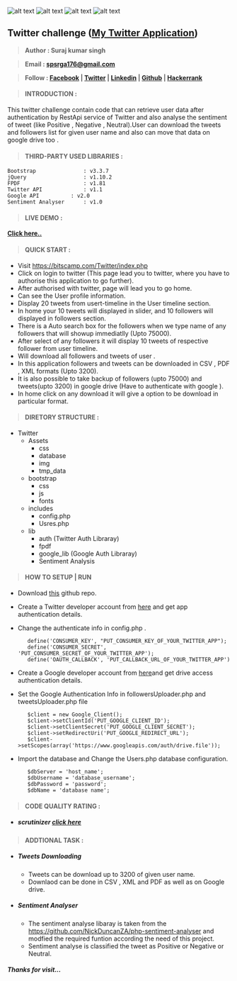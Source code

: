 ![alt text](https://scrutinizer-ci.com/g/5uraj/Twitter-Challenge/badges/quality-score.png?b=master)
![alt text](https://scrutinizer-ci.com/g/5uraj/Twitter-Challenge/badges/build.png?b=master)
![alt text](https://scrutinizer-ci.com/g/5uraj/Twitter-Challenge/badges/code-intelligence.svg?b=master)
![alt text](https://scrutinizer-ci.com/g/5uraj/Twitter-Challenge/badges/coverage.png?b=master)

## Twitter challenge ([My Twitter Application](https://surajkrsingh.000webhostapp.com/Twitter/))
 >**Author      : Suraj kumar singh**
 
 >**Email       : spsrga176@gmail.com**
 
 >**Follow   :  [Facebook](https://www.facebook.com/SurajSingh176) | [Twitter](https://twitter.com/Suraj_Kr_Singh) | [Linkedin](https://www.linkedin.com/in/suraj-kumar-singh/) | [Github](https://github.com/5uraj/) | [Hackerrank](https://www.hackerrank.com/singh_surajkumar)** 

>#### INTRODUCTION :
This twitter challenge contain code that can retrieve user data after authentication by RestApi service of Twitter and also analyse the sentiment of  tweet (like Positive , Negative , Neutral).User can download the tweets and followers list for given user name and also can move that data on google drive too .

>#### THIRD-PARTY USED LIBRARIES :

	Bootstrap    			: v3.3.7
	jQuery       			: v1.10.2
	FPDF 	     			: v1.81
	Twitter API  			: v1.1 
	Google API 	 		: v2.0
	Sentiment Analyser 		: v1.0

>#### LIVE DEMO :

**[Click here..](https://bitscamp.com/Twitter/index.php)**
	
>#### QUICK START :

 - Visit https://bitscamp.com/Twitter/index.php
 - Click on login to twitter (This page lead you to twitter, where you have to authorise this application to go further).
 - After authorised with twitter, page will lead you to go home.
 - Can see the User profile information.
 - Display 20 tweets from usert-timeline in the User timeline section.
 - In home your 10 tweets will displayed in slider, and 10 followers will displayed in followers section.
 - There is a Auto search box for the followers when we type name of any followers that will showup immediatlly (Upto 75000).
 - After select of any followers it will display 10 tweets of respective follower from user timeline.
 - Will download all followers and tweets of user .
 - In this application followers and tweets can be downloaded in CSV , PDF , XML formats (Upto 3200).
 - It is also possible to take backup of followers (upto 75000) and tweets(upto 3200) in google drive (Have to authenticate with google ).
 - In home click on any download it will give a option to be download in particular format.
 
>#### DIRETORY STRUCTURE :
 
 - Twitter
	- Assets
		- css
		- database
		- img
		- tmp_data
	- bootstrap
		- css
		- js
		- fonts
	- includes
		- config.php
		- Usres.php
	- lib
		- auth (Twitter Auth Libraray)
		- fpdf
		- google_lib (Google Auth Libraray)
		- Sentiment Analysis

>#### HOW TO SETUP | RUN
   - Download [this](https://github.com/5uraj/Twitter-Challenge) github  repo.
   - Create a Twitter developer account  from [here](https://developer.twitter.com/en/apps) and get app authentication details.
   - Change the authenticate info in config.php .
   
            define('CONSUMER_KEY', "PUT_CONSUMER_KEY_OF_YOUR_TWITTER_APP");
	        define('CONSUMER_SECRET', 'PUT_CONSUMER_SECRET_OF_YOUR_TWITTER_APP');
	        define('OAUTH_CALLBACK', 'PUT_CALLBACK_URL_OF_YOUR_TWITTER_APP')
		
   - Create a Google developer account  from [here](https://console.cloud.google.com/apis/)and get drive access authentication details.
   - Set the Google Authentication Info in followersUploader.php and  tweetsUploader.php file
      	
	    	$client = new Google_Client();
	    	$client->setClientId('PUT_GOOGLE_CLIENT_ID');
	    	$client->setClientSecret('PUT_GOOGLE_CLIENT_SECRET');
	    	$client->setRedirectUri('PUT_GOOGLE_REDIRECT_URL');
	    	$client->setScopes(array('https://www.googleapis.com/auth/drive.file'));
	    
   - Import the database and Change the Users.php database configuration.
   
            $dbServer = 'host_name';
            $dbUsername = 'database_username';
            $dbPassword = 'password';
            $dbName = 'database name';
   
   	        
>#### CODE QUALITY RATING :
   - ##### scrutinizer [click here](https://scrutinizer-ci.com/g/5uraj/Twitter-Challenge/inspections/bb8c9ef9-8ce4-49f9-88d1-a4877cb62f70)

>#### ADDTIONAL TASK  :  
   - ##### Tweets Downloading
   	    - Tweets can be download up to 3200 of given user name.
	    - Downlaod can be done in CSV , XML and PDF as well as on Google drive.
   
   - ##### Sentiment Analyser 
        - The sentiment analyse libaray is taken from the https://github.com/NickDuncanZA/php-sentiment-analyser and modfied the required funtion according the need of this project.
        - Sentiment analyse is classified the tweet as Positive or Negative or Neutral.
	
	
##### Thanks for visit...
